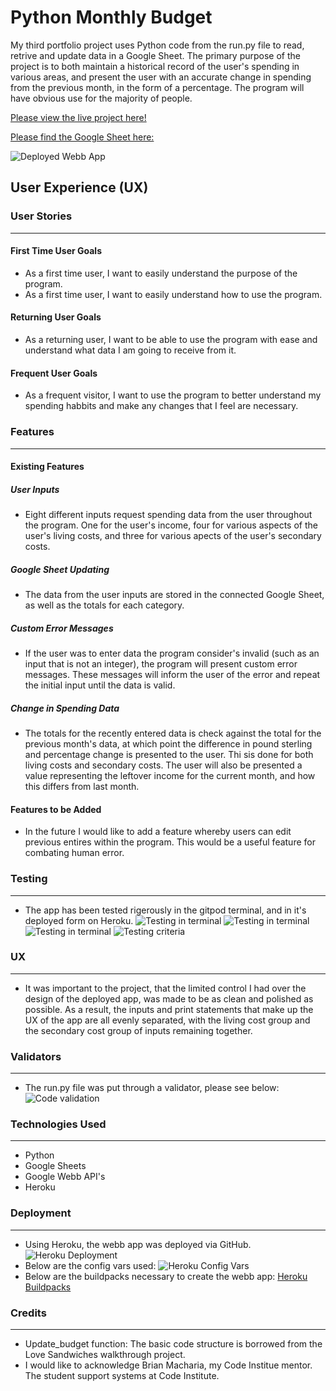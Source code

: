 # Python Monthly Budget
My third portfolio project uses Python code from the run.py file to read, retrive and update data in a Google Sheet. The primary purpose of the project is to both maintain a historical record of the user's spending in various areas, and present the user with an accurate change in spending from the previous month, in the form of a percentage. The program will have obvious use for the majority of people.

[Please view the live project here!](https://python-project-3.herokuapp.com/)

[Please find the Google Sheet here:](https://docs.google.com/spreadsheets/d/1H_ye3MRzxCeTJMHI1Xxri35Bqf9PdojsFB4kVQnV9h8/edit#gid=438650178)

![Deployed Webb App](/documentation/deployed-project.png)

## User Experience (UX)
### User Stories
----------------------------
#### First Time User Goals
- As a first time user, I want to easily understand the purpose of the program.
- As a first time user, I want to easily understand how to use the program.
#### Returning User Goals
- As a returning user, I want to be able to use the program with ease and understand what data I am going to receive from it.
#### Frequent User Goals
- As a frequent visitor, I want to use the program to better understand my spending habbits and make any changes that I feel are necessary. 

### Features
----------------------------
#### Existing Features
##### User Inputs
- Eight different inputs request spending data from the user throughout the program. One for the user's income, four for various aspects of the user's living costs, and three for various apects of the user's secondary costs.
##### Google Sheet Updating
- The data from the user inputs are stored in the connected Google Sheet, as well as the totals for each category.
##### Custom Error Messages
- If the user was to enter data the program consider's invalid (such as an input that is not an integer), the program will present custom error messages. These messages will inform the user of the error and repeat the initial input until the data is valid.
##### Change in Spending Data
- The totals for the recently entered data is check against the total for the previous month's data, at which point the difference in pound sterling and percentage change is presented to the user. Thi sis done for both living costs and secondary costs. The user will also be presented a value representing the leftover income for the current month, and how this differs from last month.
#### Features to be Added
- In the future I would like to add a feature whereby users can edit previous entires within the program. This would be a useful feature for combating human error.

### Testing
----------------------------
- The app has been tested rigerously in the gitpod terminal, and in it's deployed form on Heroku.
![Testing in terminal](/documentation/testing-1.png)
![Testing in terminal](/documentation/testing-2.png)
![Testing in terminal](/documentation/testing-3.png)
![Testing criteria](/documentation/testing-4.png)
### UX
----------------------------
- It was important to the project, that the limited control I had over the design of the deployed app, was made to be as clean and polished as possible. As a result, the inputs and print statements that make up the UX of the app are all evenly separated, with the living cost group and the secondary cost group of inputs remaining together.

### Validators
----------------------------
- The run.py file was put through a validator, please see below:
![Code validation](/documentation/code-validation.png)

### Technologies Used
----------------------------
- Python
- Google Sheets
- Google Webb API's
- Heroku

### Deployment
----------------------------
- Using Heroku, the webb app was deployed via GitHub.
![Heroku Deployment](/documentation/heroku-deployment.png)
- Below are the config vars used:
![Heroku Config Vars](/documentation/config-vars)
- Below are the buildpacks necessary to create the webb app:
[Heroku Buildpacks](/documentation/buildpacks)

### Credits
----------------------------
- Update_budget function: The basic code structure is borrowed from the Love Sandwiches walkthrough project.
- I would like to acknowledge Brian Macharia, my Code Institue mentor. The student support systems at Code Institute.